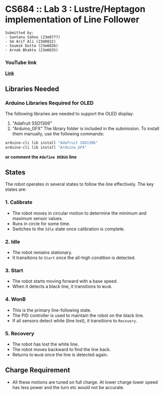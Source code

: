 # CS684 :: Lab 3 : Lustre/Heptagon implementation of Line Follower
```
Submitted by:
- Santanu Sahoo (23m0777)
- Sm Arif Ali (23m0822)
- Soumik Dutta (23m0826)
- Arnab Bhakta (23m0835)
```

### YouTube link
[**Link**](https://www.youtube.com/watch?v=ca1qenzCxME)

## Libraries Needed

### Arduino Libraries Required for OLED
The following libraries are needed to support the OLED display:
1. "Adafruit SSD1306"
2. "Arduino_GFX"
The library folder is included in the submission.
To install them manually, use the following commands:
```bash
arduino-cli lib install "Adafruit SSD1306"
arduino-cli lib install "Arduino_GFX"
```
**or comment the `#define DEBUG` line**

## States
The robot operates in several states to follow the line effectively. The key states are:

### 1. Calibrate
- The robot moves in circular motion to determine the minimum and maximum sensor values.
- Runs in circle for some time.
- Switches to the `Idle` state once calibration is complete.

### 2. Idle
- The robot remains stationary.
- It transitions to `Start` once the all-high condition is detected.

### 3. Start
- The robot starts moving forward with a base speed.
- When it detects a black line, it transitions to `WonB`.

### 4. WonB
- This is the primary line-following state.
- The PID controller is used to maintain the robot on the black line.
- If all sensors detect white (line lost), it transitions to `Recovery`.

### 5. Recovery
- The robot has lost the white line.
- The robot moves backward to find the line back.
- Returns to `WonB` once the line is detected again.

## Charge Requirement
- All these motions are tuned on full charge. At lower charge lower speed has less power and the turn etc would not be accurate.